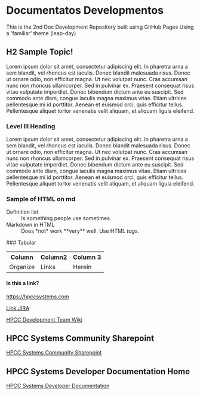 # Documentatos Developmentos 
This is the 2nd Doc Development Repository built using GitHub Pages
Using a 'familiar' theme (leap-day)

## H2 Sample Topic! 
Lorem ipsum dolor sit amet, consectetur adipiscing elit. In pharetra urna a sem blandit, vel rhoncus est iaculis. Donec blandit malesuada risus. Donec ut ornare odio, non efficitur magna. Ut nec volutpat nunc. Cras accumsan nunc non rhoncus ullamcorper. Sed in pulvinar ex. Praesent consequat risus vitae vulputate imperdiet. Donec bibendum dictum ante eu suscipit. Sed commodo ante diam, congue iaculis magna maximus vitae. Etiam ultrices pellentesque mi id porttitor. Aenean et euismod orci, quis efficitur tellus. Pellentesque aliquet tortor venenatis velit aliquam, et aliquam ligula eleifend.

### Level III Heading 
Lorem ipsum dolor sit amet, consectetur adipiscing elit. In pharetra urna a sem blandit, vel rhoncus est iaculis. Donec blandit malesuada risus. Donec ut ornare odio, non efficitur magna. Ut nec volutpat nunc. Cras accumsan nunc non rhoncus ullamcorper. Sed in pulvinar ex. Praesent consequat risus vitae vulputate imperdiet. Donec bibendum dictum ante eu suscipit. Sed commodo ante diam, congue iaculis magna maximus vitae. Etiam ultrices pellentesque mi id porttitor. Aenean et euismod orci, quis efficitur tellus. Pellentesque aliquet tortor venenatis velit aliquam, et aliquam ligula eleifend.

### Sample of HTML on md
<dl>
  <dt>Definition list</dt>
  <dd>Is something people use sometimes.</dd>

  <dt>Markdown in HTML</dt>
  <dd>Does *not* work **very** well. Use HTML <em>tags</em>.</dd>
</dl>
### Tabular
<table>
  <tr>
    <th>Column</th>
    <th>Column2 </th>
    <th>Column 3 </th>
  </tr>
  <tr>
    <td>Organize</td>
    <td>Links </td>
    <td>Herein</td>
  </tr>
</table>

#### Is this a link?

<https://hpccsystems.com>

[Link JIRA](https://hpccsystems.atlassian.net/)

[HPCC Development Team Wiki](https://reedelsevier.sharepoint.com/:o:/r/sites/OG-HPCCPlatformTeam/SiteAssets/OG-HPCC%20Platform%20Team%20Notebook?d=wbadf11fdaa0145838b644423ace873c9&csf=1&web=1&e=auJI6x)

## HPCC Systems Community Sharepoint

[HPCC Systems Community Sharepoint](https://reedelsevier.sharepoint.com/sites/the_Link/HPCC/SitePages/Home.aspx?csf=1&web=1&e=ktxtBP&cid=4ba9322d-4e45-4744-b168-238f73e74d4d)

## HPCC Systems Developer Documentation Home

[HPCC Systems Developer Documentation](https://reedelsevier.sharepoint.com/sites/HPCCSystemsDocumentationHome)

